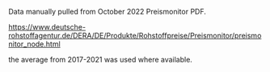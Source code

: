 Data manually pulled from October 2022 Preismonitor PDF. 

https://www.deutsche-rohstoffagentur.de/DERA/DE/Produkte/Rohstoffpreise/Preismonitor/preismonitor_node.html

the average from 2017-2021 was used where available. 